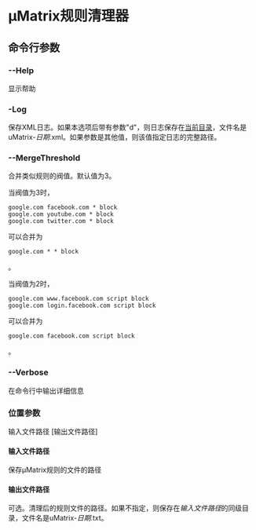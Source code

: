 

# μMatrix规则清理器

## 命令行参数

 ### --Help
 显示帮助

 ### -Log
 保存XML日志。如果本选项后带有参数"d"，则日志保存在[当前目录](https://docs.microsoft.com/zh-cn/dotnet/api/system.appcontext.basedirectory?view=netframework-4.7.2)，文件名是uMatrix-_日期_.xml。如果参数是其他值，则该值指定日志的完整路径。

### --MergeThreshold
合并类似规则的阀值。默认值为3。

当阀值为3时，

    google.com facebook.com * block
    google.com youtube.com * block
    google.com twitter.com * block

可以合并为

    google.com * * block

。

当阀值为2时，

    google.com www.facebook.com script block
    google.com login.facebook.com script block

可以合并为

    google.com facebook.com script block

。

### --Verbose
在命令行中输出详细信息

### 位置参数
输入文件路径 [输出文件路径]
#### 输入文件路径
保存μMatrix规则的文件的路径
#### 输出文件路径
可选。清理后的规则文件的路径。如果不指定，则保存在*输入文件路径*的同级目录，文件名是uMatrix-*日期*.txt。

